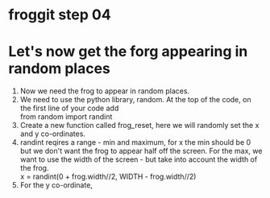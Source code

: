# froggit step 04

# Let's now get the forg appearing in random places

1. Now we need the frog to appear in random places.  
2. We need to use the python library, random. At the top of the code, on the first line of your code add   
from random import randint
3. Create a new function called frog_reset, here we will randomly set the x and y co-ordinates.
4. randint reqires a range - min and maximum, for x the min should be 0 but we don't want the frog to appear half off the screen. For the max, we want to use the width of the screen - but take into account the width of the frog.  
  x = randint(0 + frog.width//2, WIDTH - frog.width//2)
5. For the y co-ordinate, 


